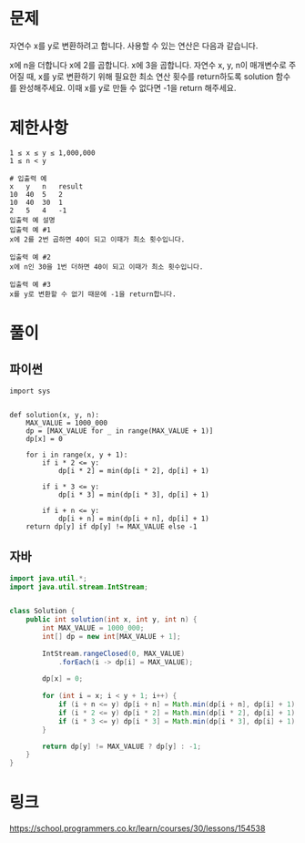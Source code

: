 # 문제
자연수 x를 y로 변환하려고 합니다. 사용할 수 있는 연산은 다음과 같습니다.

x에 n을 더합니다
x에 2를 곱합니다.
x에 3을 곱합니다.
자연수 x, y, n이 매개변수로 주어질 때, x를 y로 변환하기 위해 필요한 최소 연산 횟수를 return하도록 solution 함수를 완성해주세요. 이때 x를 y로 만들 수 없다면 -1을 return 해주세요.

# 제한사항
``` 
1 ≤ x ≤ y ≤ 1,000,000
1 ≤ n < y

# 입출력 예
x	y	n	result
10	40	5	2
10	40	30	1
2	5	4	-1
입출력 예 설명
입출력 예 #1
x에 2를 2번 곱하면 40이 되고 이때가 최소 횟수입니다.

입출력 예 #2
x에 n인 30을 1번 더하면 40이 되고 이때가 최소 횟수입니다.

입출력 예 #3
x를 y로 변환할 수 없기 때문에 -1을 return합니다.
``` 

# 풀이
## 파이썬
```python3
import sys


def solution(x, y, n):
    MAX_VALUE = 1000_000
    dp = [MAX_VALUE for _ in range(MAX_VALUE + 1)]
    dp[x] = 0
    
    for i in range(x, y + 1):
        if i * 2 <= y:
            dp[i * 2] = min(dp[i * 2], dp[i] + 1)

        if i * 3 <= y:
            dp[i * 3] = min(dp[i * 3], dp[i] + 1)            
        
        if i + n <= y:
            dp[i + n] = min(dp[i + n], dp[i] + 1)
    return dp[y] if dp[y] != MAX_VALUE else -1
```

## 자바
```java
import java.util.*;
import java.util.stream.IntStream;


class Solution {
    public int solution(int x, int y, int n) {
        int MAX_VALUE = 1000_000;
        int[] dp = new int[MAX_VALUE + 1];
        
        IntStream.rangeClosed(0, MAX_VALUE)
            .forEach(i -> dp[i] = MAX_VALUE);
        
        dp[x] = 0;
        
        for (int i = x; i < y + 1; i++) {
            if (i + n <= y) dp[i + n] = Math.min(dp[i + n], dp[i] + 1);
            if (i * 2 <= y) dp[i * 2] = Math.min(dp[i * 2], dp[i] + 1);
            if (i * 3 <= y) dp[i * 3] = Math.min(dp[i * 3], dp[i] + 1);
        }

        return dp[y] != MAX_VALUE ? dp[y] : -1;
    }
}
```

# 링크
https://school.programmers.co.kr/learn/courses/30/lessons/154538
